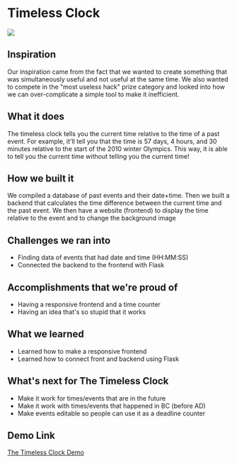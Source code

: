 # Timeless Clock

![](https://github.com/ryan-lam/TimelessClock/blob/main/logo.jpg)
## Inspiration
Our inspiration came from the fact that we wanted to create something that was simultaneously useful and not useful at the same time. We also wanted to compete in the "most useless hack" prize category and looked into how we can over-complicate a simple tool to make it inefficient.

## What it does
The timeless clock tells you the current time relative to the time of a past event. For example, it'll tell you that the time is 57 days, 4 hours, and 30 minutes relative to the start of the 2010 winter Olympics. This way, it is able to tell you the current time without telling you the current time!

## How we built it
We compiled a database of past events and their date+time. Then we built a backend that calculates the time difference between the current time and the past event. We then have a website (frontend) to display the time relative to the event and to change the background image

## Challenges we ran into
- Finding data of events that had date and time (HH:MM:SS)
- Connected the backend to the frontend with Flask

## Accomplishments that we're proud of
- Having a responsive frontend and a time counter
- Having an idea that's so stupid that it works

## What we learned
- Learned how to make a responsive frontend
- Learned how to connect front and backend using Flask

## What's next for The Timeless Clock
- Make it work for times/events that are in the future
- Make it work with times/events that happened in BC (before AD)
- Make events editable so people can use it as a deadline counter

## Demo Link
[The Timeless Clock Demo](https://youtu.be/C5vK3TcPIcA)
